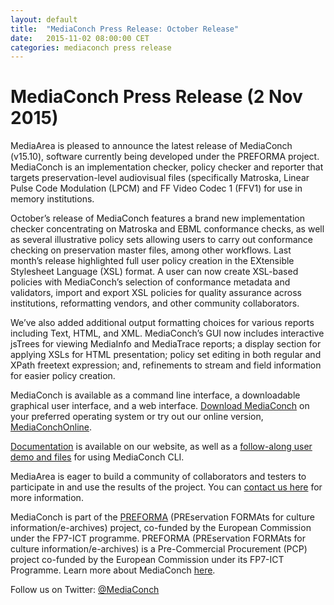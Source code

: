 ```yaml
---
layout: default
title:  "MediaConch Press Release: October Release"
date:   2015-11-02 08:00:00 CET
categories: mediaconch press release
---
```


# MediaConch Press Release (2 Nov 2015)

MediaArea is pleased to announce the latest release of MediaConch (v15.10), software currently being developed under the PREFORMA project. MediaConch is an implementation checker, policy checker and reporter that targets preservation-level audiovisual files (specifically Matroska, Linear Pulse Code Modulation (LPCM) and FF Video Codec 1 (FFV1) for use in memory institutions.

October’s release of MediaConch features a brand new implementation checker concentrating on Matroska and EBML conformance checks, as well as several illustrative policy sets allowing users to carry out conformance checking on preservation master files, among other workflows. Last month’s release highlighted full user policy creation in the EXtensible Stylesheet Language (XSL) format. A user can now create XSL-based policies with MediaConch’s selection of conformance metadata and validators, import and export XSL policies for quality assurance across institutions, reformatting vendors, and other community collaborators. 

We’ve also added additional output formatting choices for various reports including Text, HTML, and XML. MediaConch’s GUI now includes interactive jsTrees for viewing MediaInfo and MediaTrace reports; a display section for applying XSLs for HTML presentation; policy set editing in both regular and XPath freetext expression; and, refinements to stream and field information for easier policy creation.   

MediaConch is available as a command line interface, a downloadable graphical user interface, and a web interface. [Download MediaConch](https://mediaarea.net/MediaConch/download.html) on your preferred operating system or try out our online version, [MediaConchOnline](https://mediaarea.net/MediaConchOnline).

[Documentation](https://mediaarea.net/MediaConchOnline/) is available on our website, as well as a [follow-along user demo and files](https://mediaarea.net/MediaConch/demo.html) for using MediaConch CLI.

MediaArea is eager to build a community of collaborators and testers to participate in and use the results of the project. You can [contact us here](https://mediaarea.net/MediaConch/contact.html) for more information.

MediaConch is part of the [PREFORMA](http://www.preforma-project.eu/) (PREservation FORMAts for culture information/e-archives) project, co-funded by the European Commission under the FP7-ICT programme. PREFORMA (PREservation FORMAts for culture information/e-archives) is a Pre-Commercial Procurement (PCP) project co-funded by the European Commission under its FP7-ICT Programme. Learn more about MediaConch [here](https://mediaarea.net/MediaConch/about.html). 

Follow us on Twitter: [@MediaConch](https://twitter.com/mediaconch)